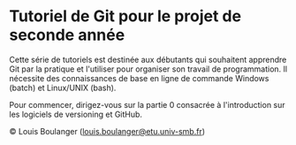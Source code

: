 # Tutoriel de Git pour le projet de seconde année
Cette série de tutoriels est destinée aux débutants qui souhaitent apprendre Git par la pratique et l'utiliser pour organiser
son travail de programmation. Il nécessite des connaissances de base en ligne de commande Windows (batch) et Linux/UNIX (bash).

Pour commencer, dirigez-vous sur la partie 0 consacrée à l'introduction sur les logiciels de versioning et GitHub.

© Louis Boulanger (louis.boulanger@etu.univ-smb.fr)

